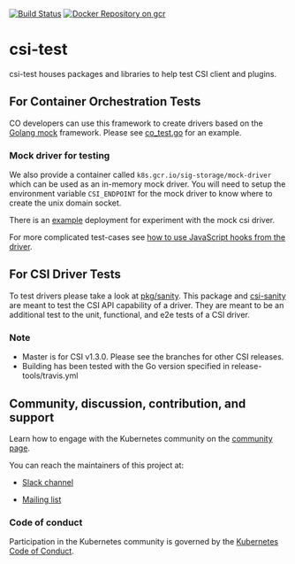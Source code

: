 [![Build Status](https://k8s-testgrid.appspot.com/sig-storage-csi-other#pull-kubernetes-csi-csi-test)](https://k8s-testgrid.appspot.com/sig-storage-csi-other#pull-kubernetes-csi-csi-test)
[![Docker Repository on gcr](https://console.cloud.google.com/gcr/images/k8s-artifacts-prod/US/sig-storage/mock-driver)](https://console.cloud.google.com/gcr/images/k8s-artifacts-prod/US/sig-storage/mock-driver)

# csi-test

csi-test houses packages and libraries to help test CSI client and plugins.

## For Container Orchestration Tests

CO developers can use this framework to create drivers based on the
[Golang mock](https://github.com/golang/mock) framework. Please see
[co_test.go](test/co_test.go) for an example.

### Mock driver for testing

We also provide a container called `k8s.gcr.io/sig-storage/mock-driver` which can be used as an in-memory mock driver.
You will need to setup the environment variable `CSI_ENDPOINT` for the mock driver to know where to create the unix
domain socket.

There is an [example](https://github.com/kubernetes-csi/csi-test/tree/master/mock/example) deployment
for experiment with the mock csi driver.

For more complicated test-cases see [how to use JavaScript hooks from the driver](hooks-howto.md).

## For CSI Driver Tests

To test drivers please take a look at [pkg/sanity](https://github.com/kubernetes-csi/csi-test/tree/master/pkg/sanity).
This package and [csi-sanity](https://github.com/kubernetes-csi/csi-test/tree/master/cmd/csi-sanity) are meant to test
the CSI API capability of a driver. They are meant to be an additional test to the unit, functional, and e2e tests of a
CSI driver.

### Note

* Master is for CSI v1.3.0. Please see the branches for other CSI releases.
* Building has been tested with the Go version specified in release-tools/travis.yml

## Community, discussion, contribution, and support

Learn how to engage with the Kubernetes community on the [community page](http://kubernetes.io/community/).

You can reach the maintainers of this project at:

* [Slack channel](https://kubernetes.slack.com/messages/sig-storage)

* [Mailing list](https://groups.google.com/forum/#!forum/kubernetes-sig-storage)

### Code of conduct

Participation in the Kubernetes community is governed by the [Kubernetes Code of Conduct](code-of-conduct.md).
